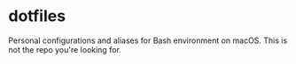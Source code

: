 dotfiles
========

Personal configurations and aliases for Bash environment on macOS.
This is not the repo you're looking for.
